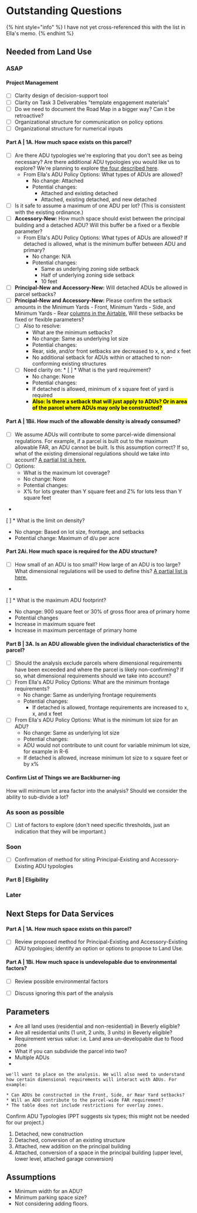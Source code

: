 # Outstanding Questions

{% hint style="info" %}
I have not yet cross-referenced this with the list in Ella's memo.
{% endhint %}

## Needed from Land Use

### ASAP

#### Project Management

* [ ] Clarity design of decision-support tool
* [ ] Clarity on Task 3 Deliverables "template engagement materials"
* [ ] Do we need to document the Road Map in a bigger way? Can it be retroactive?
* [ ] Organizational structure for communication on policy options
* [ ] Organizational structure for numerical inputs

#### Part A | 1A. How much space exists on this parcel?

* [ ] Are there ADU typologies we're exploring that you don't see as being necessary? Are there additional ADU typologies you would like us to explore? We're planning to explore [the four described here](../../analysis/part-a-feasibility/1.-available-space/).
  * From Ella's ADU Policy Options: What types of ADUs are allowed?&#x20;
    * No change: Attached&#x20;
    * Potential changes: &#x20;
      * Attached and existing detached&#x20;
      * Attached, existing detached, and new detached&#x20;
* [ ] Is it safe to assume a maximum of one ADU per lot? (This is consistent with the existing ordinance.)
* [ ] **Accessory-New:** How much space should exist between the principal building and a detached ADU? Will this buffer be a fixed or a flexible parameter?
  * From Ella's ADU Policy Options: What types of ADUs are allowed? If detached is allowed, what is the minimum buffer between ADU and primary?&#x20;
    * No change:  N/A
    * Potential changes:&#x20;
      * Same as underlying zoning side setback&#x20;
      * Half of underlying zoning side setback&#x20;
      * 10 feet&#x20;
* [ ] **Principal-New and Accessory-New:** Will detached ADUs be allowed in parcel setbacks?
* [ ] **Principal-New and Accessory-New:** Please confirm the setback amounts in the Minimum Yards - Front, Minimum Yards - Side, and Minimum Yards - Rear [columns in the Airtable.](../../policy/assumptions-and-policy/citywide-dimensional-requirements.md) Will these setbacks be fixed or flexible parameters?
  * [ ] Also to resolve:
    * What are the minimum setbacks?&#x20;
    * No change: Same as underlying lot size&#x20;
    * Potential changes:&#x20;
    * Rear, side, and/or front setbacks are decreased to x, x, and x feet&#x20;
    * No additional setback for ADUs within or attached to non-conforming existing structures&#x20;
  * [ ] Need clarity on:
    *
    [ ]   * What is the yard requirement?&#x20;
      * No change: None&#x20;
      * Potential changes:&#x20;
      * If detached is allowed, minimum of x square feet of yard is required
      * <mark style="background-color:yellow;">**Also: Is there a setback that will just apply to ADUs? Or in area of the parcel where ADUs may only be constructed?**</mark>&#x20;

#### Part A | 1Bii. How much of the allowable density is already consumed?

* [ ] We assume ADUs will contribute to some parcel-wide dimensional regulations. For example, if a parcel is built out to the maximum allowable FAR, an ADU cannot be built. Is this assumption correct? If so, what of the existing dimensional regulations should we take into account? [A partial list is here.](../../analysis/part-a-feasibility/1bii.-how-much-of-the-allowable-density-is-already-consumed.md)
* [ ] Options:
  * What is the maximum lot coverage?&#x20;
  * No change: None&#x20;
  * Potential changes:&#x20;
  * X% for lots greater than Y square feet and Z% for lots less than Y square feet&#x20;
*
[ ]   * What is the limit on density?&#x20;
  * No change: Based on lot size, frontage, and setbacks&#x20;
  * Potential change: Maximum of d/u per acre&#x20;

#### Part 2Ai. How much space is required for the ADU structure?

* [ ] How small of an ADU is too small? How large of an ADU is too large? What dimensional regulations will be used to define this? [A partial list is here.](outstanding-questions.md#part-2ai.-how-much-space-is-required-for-the-adu-structure)
*
[ ]   * What is the maximum ADU footprint?&#x20;
  * No change: 900 square feet or 30% of gross floor area of primary home&#x20;
  * Potential changes&#x20;
  * Increase in maximum square feet&#x20;
  * Increase in maximum percentage of primary home&#x20;

#### Part B | 3A. Is an ADU allowable given the individual characteristics of the parcel?

* [ ] Should the analysis exclude parcels where dimensional requirements have been exceeded and where the parcel is likely non-confirming? If so, what dimensional requirements should we take into account?
* [ ] From Ella's ADU Policy Options: What are the minimum frontage requirements?&#x20;
  * No change: Same as underlying frontage requirements&#x20;
  * Potential changes:&#x20;
    * If detached is allowed, frontage requirements are increased to x, x, and x feet&#x20;
* [ ] From Ella's ADU Policy Options: What is the minimum lot size for an ADU?&#x20;
  * No change: Same as underlying lot size&#x20;
  * Potential changes: &#x20;
  * ADU would not contribute to unit count for variable minimum lot size, for example in R-6&#x20;
  * If detached is allowed, increase minimum lot size to x square feet or by x%&#x20;

#### Confirm List of Things we are Backburner-ing

How will minimum lot area factor into the analysis? Should we consider the ability to sub-divide a lot?

### As soon as possible

* [ ] List of factors to explore (don't need specific thresholds, just an indication that they will be important.)

### Soon

* [ ] Confirmation of method for siting Principal-Existing and Accessory-Existing ADU typologies

#### Part B | Eligibility

### Later

## Next Steps for Data Services

#### Part A | 1A. How much space exists on this parcel?

* [ ] Review proposed method for Principal-Existing and Accessory-Existing ADU typologies; identify an option or options to propose to Land Use.

#### Part A | 1Bi. How much space is undevelopable due to environmental factors?

* [ ] Review possible environmental factors
* [ ] Discuss ignoring this part of the analysis&#x20;



## Parameters

* Are all land uses (residential and non-residential) in Beverly eligible?
* Are all residential units (1 unit, 2 units, 3 units) in Beverly eligible?
* Requirement versus value: i.e. Land area un-developable due to flood zone
* What if you can subdivide the parcel into two?
* Multiple ADUs
*

    we'll want to place on the analysis. We will also need to understand how certain dimensional requirements will interact with ADUs. For example:

    * Can ADUs be constructed in the Front, Side, or Rear Yard setbacks?
    * Will an ADU contribute to the parcel-wide FAR requirement?
    * The table does not include restrictions for overlay zones.



Confirm ADU Typologies (PPT suggests six types; this might not be needed for our project.)

1. Detached, new construction
2. Detached, conversion of an existing structure
3. Attached, new addition on the principal building
4. Attached, conversion of a space in the principal building (upper level, lower level, attached garage conversion)

## Assumptions

* Minimum width for an ADU?
* Minimum parking space size?
* Not considering adding floors.
